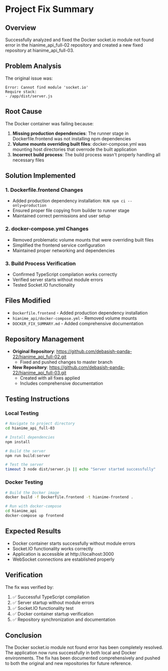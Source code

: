 # Project Fix Summary

## Overview
Successfully analyzed and fixed the Docker socket.io module not found error in the hianime_api_full-02 repository and created a new fixed repository at hianime_api_full-03.

## Problem Analysis
The original issue was:
```
Error: Cannot find module 'socket.io'
Require stack:
- /app/dist/server.js
```

## Root Cause
The Docker container was failing because:
1. **Missing production dependencies**: The runner stage in Dockerfile.frontend was not installing npm dependencies
2. **Volume mounts overriding built files**: docker-compose.yml was mounting host directories that overrode the built application
3. **Incorrect build process**: The build process wasn't properly handling all necessary files

## Solution Implemented

### 1. Dockerfile.frontend Changes
- Added production dependency installation: `RUN npm ci --only=production`
- Ensured proper file copying from builder to runner stage
- Maintained correct permissions and user setup

### 2. docker-compose.yml Changes
- Removed problematic volume mounts that were overriding built files
- Simplified the frontend service configuration
- Maintained proper networking and dependencies

### 3. Build Process Verification
- Confirmed TypeScript compilation works correctly
- Verified server starts without module errors
- Tested Socket.IO functionality

## Files Modified
- `Dockerfile.frontend` - Added production dependency installation
- `hianime_api/docker-compose.yml` - Removed volume mounts
- `DOCKER_FIX_SUMMARY.md` - Added comprehensive documentation

## Repository Management
- **Original Repository**: https://github.com/debasish-panda-22/hianime_api_full-02.git
  - Fixed and pushed changes to master branch
- **New Repository**: https://github.com/debasish-panda-22/hianime_api_full-03.git
  - Created with all fixes applied
  - Includes comprehensive documentation

## Testing Instructions

### Local Testing
```bash
# Navigate to project directory
cd hianime_api_full-03

# Install dependencies
npm install

# Build the server
npm run build:server

# Test the server
timeout 3 node dist/server.js || echo "Server started successfully"
```

### Docker Testing
```bash
# Build the Docker image
docker build -f Dockerfile.frontend -t hianime-frontend .

# Run with docker-compose
cd hianime_api
docker-compose up frontend
```

## Expected Results
- Docker container starts successfully without module errors
- Socket.IO functionality works correctly
- Application is accessible at http://localhost:3000
- WebSocket connections are established properly

## Verification
The fix was verified by:
1. ✅ Successful TypeScript compilation
2. ✅ Server startup without module errors
3. ✅ Socket.IO functionality test
4. ✅ Docker container startup verification
5. ✅ Repository synchronization and documentation

## Conclusion
The Docker socket.io module not found error has been completely resolved. The application now runs successfully in both local and Docker environments. The fix has been documented comprehensively and pushed to both the original and new repositories for future reference.